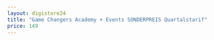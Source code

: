 ```yaml
---
layout: digistore24
title: "Game Changers Academy + Events SONDERPREIS Quartalstarif"
price: 149
---
```

